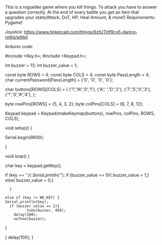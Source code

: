 This is a roguelike game where you kill things. To attack you have to answer a question correctly. At the end of every battle you get an item that upgrades your stats(Attack, DoT, HP, Heal Amount, & more!)
Requirements: Pygame!

Joystick: https://www.tinkercad.com/things/6ztUTHf9cy5-daring-rottis/editel











Arduino code: 

#include <Key.h>;
#include <Keypad.h>;

int buzzer = 13;
int buzzer_value = 1;

const byte ROWS = 4;
const byte COLS = 4;
const byte PassLength = 4;
char currentPassword[PassLength] = {'0', '0', '0', '0'};

char buttons[ROWS][COLS] = {
  {'1','W','0','1'},
  {'A',' ','D','2'},
  {'7','S','0','3'},
  {'*','0','#','4'},
};

byte rowPins[ROWS] = {5, 4, 3, 2};
byte colPins[COLS] = {6, 7, 8, 12};

Keypad keypad = Keypad(makeKeymap(buttons), rowPins, colPins, ROWS, COLS);

void setup() {

 Serial.begin(9600); 
  
}

void loop() {

char key = keypad.getKey();
  
  if (key == '*'){
  Serial.println('*');
    if (buzzer_value == 0){
      buzzer_value = 1;}
    else{
      buzzer_value = 0;}
   
      }
 
    else if (key != NO_KEY) {
    Serial.println(key);
      if (buzzer_value == 1){
              tone(buzzer, 450);
        delay(100);
        noTone(buzzer);
}

  
}
  delay(100);
}
